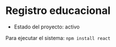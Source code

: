 <h1>Registro educacional</h1>

- Estado del proyecto: activo

Para ejecutar el sistema:
```npm install react```
